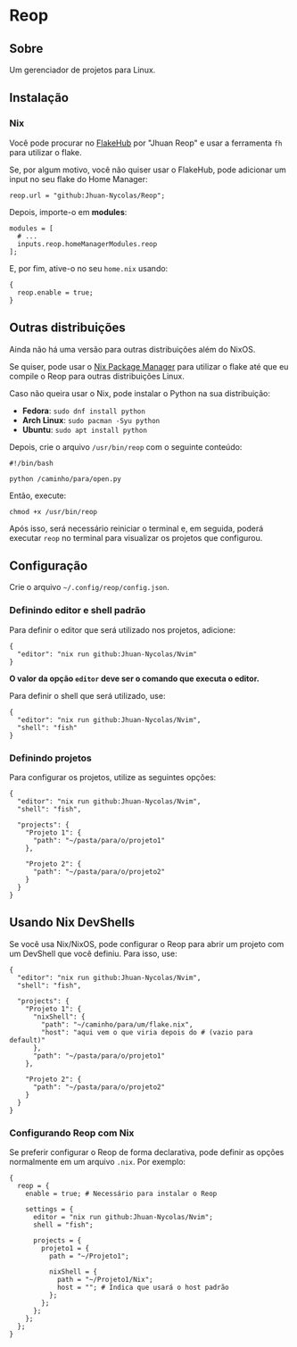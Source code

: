 # Reop

## Sobre

Um gerenciador de projetos para Linux.

## Instalação

### Nix

Você pode procurar no [FlakeHub](https://flakehub.com) por "Jhuan Reop" e usar a ferramenta `fh` para utilizar o flake.

Se, por algum motivo, você não quiser usar o FlakeHub, pode adicionar um input no seu flake do Home Manager:

```
reop.url = "github:Jhuan-Nycolas/Reop";
```

Depois, importe-o em **modules**:

```
modules = [
  # ...
  inputs.reop.homeManagerModules.reop
];
```

E, por fim, ative-o no seu `home.nix` usando:

```
{
  reop.enable = true;
}
```

## Outras distribuições

Ainda não há uma versão para outras distribuições além do NixOS.

Se quiser, pode usar o [Nix Package Manager](https://nixos.org) para utilizar o flake até que eu compile o Reop para outras distribuições Linux.

Caso não queira usar o Nix, pode instalar o Python na sua distribuição:

- **Fedora**: `sudo dnf install python`
- **Arch Linux**: `sudo pacman -Syu python`
- **Ubuntu**: `sudo apt install python`

Depois, crie o arquivo `/usr/bin/reop` com o seguinte conteúdo:

```
#!/bin/bash

python /caminho/para/open.py
```

Então, execute:

```
chmod +x /usr/bin/reop
```

Após isso, será necessário reiniciar o terminal e, em seguida, poderá executar `reop` no terminal para visualizar os projetos que configurou.

## Configuração

Crie o arquivo `~/.config/reop/config.json`.

### Definindo editor e shell padrão

Para definir o editor que será utilizado nos projetos, adicione:

```
{
  "editor": "nix run github:Jhuan-Nycolas/Nvim"
}
```

**O valor da opção `editor` deve ser o comando que executa o editor.**

Para definir o shell que será utilizado, use:

```
{
  "editor": "nix run github:Jhuan-Nycolas/Nvim",
  "shell": "fish"
}
```

### Definindo projetos

Para configurar os projetos, utilize as seguintes opções:

```
{
  "editor": "nix run github:Jhuan-Nycolas/Nvim",
  "shell": "fish",

  "projects": {
    "Projeto 1": {
      "path": "~/pasta/para/o/projeto1"
    },

    "Projeto 2": {
      "path": "~/pasta/para/o/projeto2"
    }
  }
}
```

## Usando Nix DevShells

Se você usa Nix/NixOS, pode configurar o Reop para abrir um projeto com um DevShell que você definiu. Para isso, use:

```
{
  "editor": "nix run github:Jhuan-Nycolas/Nvim",
  "shell": "fish",

  "projects": {
    "Projeto 1": {
      "nixShell": {
        "path": "~/caminho/para/um/flake.nix",
        "host": "aqui vem o que viria depois do # (vazio para default)"
      },
      "path": "~/pasta/para/o/projeto1"
    },

    "Projeto 2": {
      "path": "~/pasta/para/o/projeto2"
    }
  }
}
```

### Configurando Reop com Nix

Se preferir configurar o Reop de forma declarativa, pode definir as opções normalmente em um arquivo `.nix`. Por exemplo:

```
{
  reop = {
    enable = true; # Necessário para instalar o Reop

    settings = {
      editor = "nix run github:Jhuan-Nycolas/Nvim";
      shell = "fish";

      projects = {
        projeto1 = {
          path = "~/Projeto1";

          nixShell = {
            path = "~/Projeto1/Nix";
            host = ""; # Indica que usará o host padrão
          };
        };
      };
    };
  };
}
```